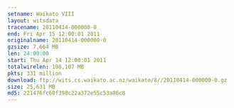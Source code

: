 ```yaml
---
setname: Waikato VIII
layout: witsdata
tracename: 20110414-000000-0
end: Fri Apr 15 12:00:01 2011
originalname: 20110414-000000-0
gzsize: 7,664 MB
len: 24:00:00
start: Thu Apr 14 12:00:01 2011
totalwirelen: 198,107 MB
pkts: 331 million
download: ftp://wits.cs.waikato.ac.nz/waikato/8//20110414-000000-0.gz
size: 25,631 MB
md5: 221476fc60f398c22a372e55c53a86c8
---
```

